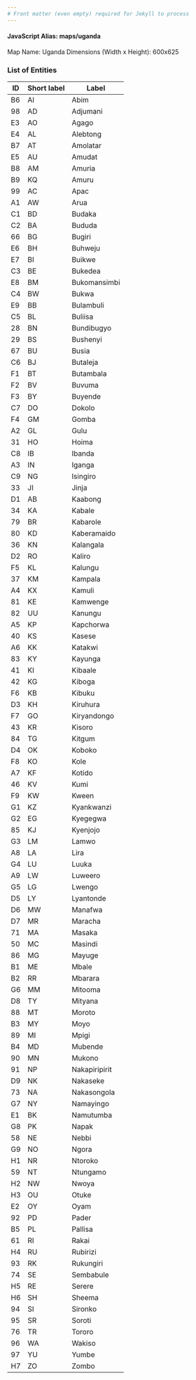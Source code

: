 ```yaml
---
# Front matter (even empty) required for Jekyll to process
---
```


#### JavaScript Alias: maps/uganda

Map Name: Uganda
Dimensions (Width x Height): 600x625





### List of Entities

ID | Short label | Label
---|---|---|
B6|AI|Abim
98|AD|Adjumani
E3|AO|Agago
E4|AL|Alebtong
B7|AT|Amolatar
E5|AU|Amudat
B8|AM|Amuria
B9|KQ|Amuru
99|AC|Apac
A1|AW|Arua
C1|BD|Budaka
C2|BA|Bududa
66|BG|Bugiri
E6|BH|Buhweju
E7|BI|Buikwe
C3|BE|Bukedea
E8|BM|Bukomansimbi
C4|BW|Bukwa
E9|BB|Bulambuli
C5|BL|Buliisa
28|BN|Bundibugyo
29|BS|Bushenyi
67|BU|Busia
C6|BJ|Butaleja
F1|BT|Butambala
F2|BV|Buvuma
F3|BY|Buyende
C7|DO|Dokolo
F4|GM|Gomba
A2|GL|Gulu
31|HO|Hoima
C8|IB|Ibanda
A3|IN|Iganga
C9|NG|Isingiro
33|JI|Jinja
D1|AB|Kaabong
34|KA|Kabale
79|BR|Kabarole
80|KD|Kaberamaido
36|KN|Kalangala
D2|RO|Kaliro
F5|KL|Kalungu
37|KM|Kampala
A4|KX|Kamuli
81|KE|Kamwenge
82|UU|Kanungu
A5|KP|Kapchorwa
40|KS|Kasese
A6|KK|Katakwi
83|KY|Kayunga
41|KI|Kibaale
42|KG|Kiboga
F6|KB|Kibuku
D3|KH|Kiruhura
F7|GO|Kiryandongo
43|KR|Kisoro
84|TG|Kitgum
D4|OK|Koboko
F8|KO|Kole
A7|KF|Kotido
46|KV|Kumi
F9|KW|Kween
G1|KZ|Kyankwanzi
G2|EG|Kyegegwa
85|KJ|Kyenjojo
G3|LM|Lamwo
A8|LA|Lira
G4|LU|Luuka
A9|LW|Luweero
G5|LG|Lwengo
D5|LY|Lyantonde
D6|MW|Manafwa
D7|MR|Maracha
71|MA|Masaka
50|MC|Masindi
86|MG|Mayuge
B1|ME|Mbale
B2|RR|Mbarara
G6|MM|Mitooma
D8|TY|Mityana
88|MT|Moroto
B3|MY|Moyo
89|MI|Mpigi
B4|MD|Mubende
90|MN|Mukono
91|NP|Nakapiripirit
D9|NK|Nakaseke
73|NA|Nakasongola
G7|NY|Namayingo
E1|BK|Namutumba
G8|PK|Napak
58|NE|Nebbi
G9|NO|Ngora
H1|NR|Ntoroko
59|NT|Ntungamo
H2|NW|Nwoya
H3|OU|Otuke
E2|OY|Oyam
92|PD|Pader
B5|PL|Pallisa
61|RI|Rakai
H4|RU|Rubirizi
93|RK|Rukungiri
74|SE|Sembabule
H5|RE|Serere
H6|SH|Sheema
94|SI|Sironko
95|SR|Soroti
76|TR|Tororo
96|WA|Wakiso
97|YU|Yumbe
H7|ZO|Zombo

